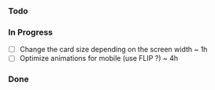 ### Todo

### In Progress

- [ ] Change the card size depending on the screen width ~ 1h
- [ ] Optimize animations for mobile (use FLIP ?) ~ 4h

### Done
